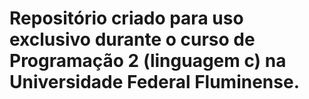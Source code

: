 # Repositório criado para uso exclusivo durante o curso de Programação 2 (linguagem c) na Universidade Federal Fluminense.